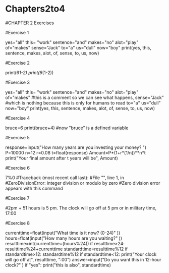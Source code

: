 # Chapters2to4
#CHAPTER 2 Exercises

#Exercise 1

yes="all"
this= "work"
sentence="and"
makes="no"
alot="play"
of="makes"
sense="Jack"
to="a"
us="dull"
now="boy"
print(yes, this, sentence, makes, alot, of, sense, to, us, now)

#Exercise 2

print(6*1-2)
print(6*(1-2))

#Exercise 3

yes="all"
this= "work"
sentence="and"
makes="no"
alot="play"
of="makes"     #this is a comment so we can see what happens, 
sense="Jack"   #which is nothing because this is only for humans to read
to="a"
us="dull"
now="boy"
print(yes, this, sentence, makes, alot, of, sense, to, us, now)

#Exercise 4

bruce=6
print(bruce+4) #now "bruce" is a defined variable

#Exercise 5

response=input("How many years are you investing your money? ")
P=10000
n=12
r=0.08
t=float(response)
Amount=P*(1+r*(1/n))**n*t
print("Your final amount after t years will be", Amount)

#Exercise 6

7%0   #Traceback (most recent call last):
      #File "<pyshell>", line 1, in <module>
      #ZeroDivisionError: integer division or modulo by zero
#Zero division error appears with this command

#Exercise 7

#2pm + 51 hours is 5 pm. The clock will go off at 5 pm or in military time, 17:00

#Exercise 8

currenttime=float(input("What time is it now? (0-24)" ))
hours=float(input("How many hours are you waiting?" ))
resulttime=int(currenttime+(hours%24))
if resulttime>24:
    resulttime%24+currenttime
standardtime=resulttime%12
if standardtime>12:
    standardtime%12
if standardtime<12:
    print("Your clock will go off at", resulttime, ":00")
answer=input("Do you want this in 12-hour clock?" )
if "yes":
    print("this is also", standardtime)

